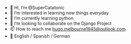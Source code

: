 - 👋 Hi, I’m @SuperCatatonic
- 👀 I’m interested in learning new things everyday
- 🌱 I’m currently learning python
- 💞️ I’m looking to collaborate on the Django Project
- 📫 How to reach me hugo.melbourne1945@outlook.com
- 💬 English / Spanish / German

<!---
SuperCatatonic/SuperCatatonic is a ✨ special ✨ repository because its `README.md` (this file) appears on your GitHub profile.
You can click the Preview link to take a look at your changes.
--->
